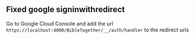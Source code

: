 ## Fixed google signinwithredirect
Go to Google Cloud Console and add the url `https://localhost:4000/BibleTogether/__/auth/handler` to the redirect urls